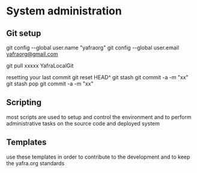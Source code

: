 System administration
=====================

## Git setup

git config --global user.name "yafraorg"
git config --global user.email yafraorg@gmail.com

git pull xxxxx YafraLocalGit

resetting your last commit
git reset HEAD^
git stash
git commit -a -m "xx"
git stash pop
git commit -a -m "xx"

## Scripting

most scripts are used to setup and control the environment and to perform administrative tasks on the source code and deployed system

## Templates

use these templates in order to contribute to the development and to keep the yafra.org standards
